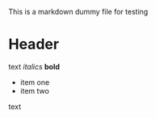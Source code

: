 This is a markdown dummy file for testing

# Header
text *italics* **bold**

- item one
- item two

text